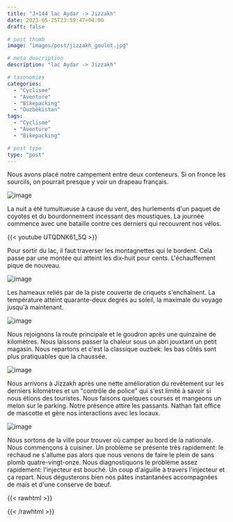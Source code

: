 ```yaml
---
title: "J+144 lac Aydar -> Jizzakh"
date: 2023-05-25T23:59:47+04:00
draft: false

# post thumb
image: "images/post/jizzakh_goulot.jpg"

# meta description
description: "lac Aydar -> Jizzakh"

# taxonomies
categories:
  - "Cyclisme" 
  - "Aventure" 
  - "Bikepacking"
  - "Ouzbékistan" 
tags:
  - "Cyclisme" 
  - "Aventure" 
  - "Bikepacking" 

# post type
type: "post"
---
```


Nous avons placé notre campement entre deux conteneurs. Si on fronce les sourcils, on pourrait presque y voir un drapeau français. 

![image](../../images/post/jizzakh_camp.jpg)

La nuit a été tumultueuse à cause du vent, des hurlements d'un paquet de coyotes et du bourdonnement incessant des moustiques. La journée commence avec une bataille contre ces derniers qui recouvrent nos vélos. 

{{< youtube UTQDNK61_5Q >}} 

Pour sortir du lac, il faut traverser les montagnettes qui le bordent. Cela passe par une montée qui atteint les dix-huit pour cents. L'échauffement pique de nouveau.

![image](../../images/post/jizzakh_18.jpg)

Les hameaux reliés par de la piste couverte de criquets s'enchaînent. La température atteint quarante-deux degrés au soleil, la maximale du voyage jusqu'à maintenant. 

![image](../../images/post/jizzakh_criquet.jpg)

Nous rejoignons la route principale et le goudron après une quinzaine de kilomètres. Nous laissons passer la chaleur sous un abri jouxtant un petit magasin. Nous repartons et c'est la classique ouzbek: les bas côtés sont plus pratiquables que la chaussée. 

![image](../../images/post/jizzakh_oiseau.jpg)

Nous arrivons à Jizzakh après une nette amélioration du revêtement sur les derniers kilomètres et un "contrôle de police" qui s'est limité à savoir si nous étions des touristes. Nous faisons quelques courses et mangeons un melon sur le parking. Notre présence attire les passants. Nathan fait office de mascotte et gère nos interactions avec les locaux. 

![image](../../images/post/jizzakh_voieferree.jpg)

Nous sortons de la ville pour trouver où camper au bord de la nationale. Nous commençons à cuisiner. Un problème se présente très rapidement: le réchaud ne s'allume pas alors que nous venons de faire le plein de sans plomb quatre-vingt-onze. Nous diagnostiquons le problème assez rapidement: l'injecteur est bouché. Un coup d'aiguille à travers l'injecteur et ça repart. Nous dégusterons bien nos pâtes instantanées accompagnées de maïs et d'une conserve de bœuf. 

{{< rawhtml >}}
<div class="strava-embed-placeholder" data-embed-type="activity" data-embed-id="9138445931"></div><script src="https://strava-embeds.com/embed.js"></script>
{{< /rawhtml >}} 
